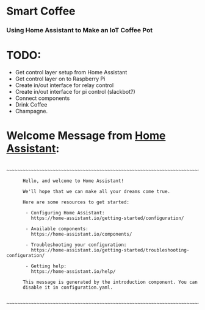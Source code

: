 # Smart Coffee
### Using Home Assistant to Make an IoT Coffee Pot

# TODO:
- Get control layer setup from Home Assistant
- Get control layer on to Raspberry Pi
- Create in/out interface for relay control
- Create in/out interface for pi control (slackbot?)
- Connect components
- Drink Coffee
- Champagne.

# Welcome Message from [Home Assistant](https://home-assistant.io/):
```terminal
  ~~~~~~~~~~~~~~~~~~~~~~~~~~~~~~~~~~~~~~~~~~~~~~~~~~~~~~~~~~~~~~~~~~~~~~~~~~~

      Hello, and welcome to Home Assistant!

      We'll hope that we can make all your dreams come true.

      Here are some resources to get started:

       - Configuring Home Assistant:
         https://home-assistant.io/getting-started/configuration/

       - Available components:
         https://home-assistant.io/components/

       - Troubleshooting your configuration:
         https://home-assistant.io/getting-started/troubleshooting-configuration/

       - Getting help:
         https://home-assistant.io/help/

      This message is generated by the introduction component. You can
      disable it in configuration.yaml.

  ~~~~~~~~~~~~~~~~~~~~~~~~~~~~~~~~~~~~~~~~~~~~~~~~~~~~~~~~~~~~~~~~~~~~~~~~~~~
```
